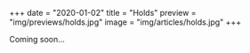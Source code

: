 +++
date = "2020-01-02"
title = "Holds"
preview = "img/previews/holds.jpg"
image = "img/articles/holds.jpg"
+++

Coming soon...
<!--more-->
